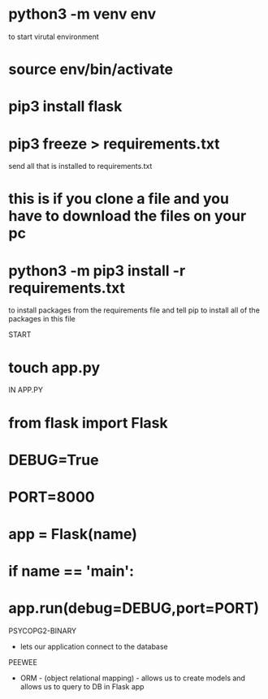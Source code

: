 # python3 -m venv env
to start virutal environment

# source env/bin/activate

# pip3 install flask

# pip3 freeze > requirements.txt
send all that is installed to requirements.txt

# this is if you clone a file and you have to download the files on your pc
# python3 -m pip3 install -r requirements.txt
to install packages from the requirements file and tell pip to install all of the packages in this file 


START
# touch app.py

IN APP.PY
# from flask import Flask

# DEBUG=True

# PORT=8000

# app = Flask(__name__)

# if __name__ == '__main__':
#   app.run(debug=DEBUG,port=PORT)



PSYCOPG2-BINARY
- lets our application connect to the database

PEEWEE 
- ORM - (object relational mapping) - allows us to create models and allows us to query to DB in Flask app

